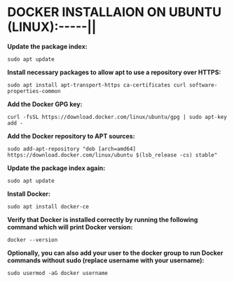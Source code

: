 # DOCKER INSTALLAION ON UBUNTU (LINUX):-----||



**Update the package index:**
```
sudo apt update

```


**Install necessary packages to allow apt to use a repository over HTTPS:**
```
sudo apt install apt-transport-https ca-certificates curl software-properties-common
```


**Add the Docker GPG key:**
```
curl -fsSL https://download.docker.com/linux/ubuntu/gpg | sudo apt-key add -
```



**Add the Docker repository to APT sources:**
```
sudo add-apt-repository "deb [arch=amd64] https://download.docker.com/linux/ubuntu $(lsb_release -cs) stable"

```

**Update the package index again:**
```
sudo apt update
```


**Install Docker:**

```
sudo apt install docker-ce

```


**Verify that Docker is installed correctly by running the following command which will print Docker version:**
```
docker --version
```

**Optionally, you can also add your user to the docker group to run Docker commands without sudo (replace username with your username):**
```
sudo usermod -aG docker username
```

